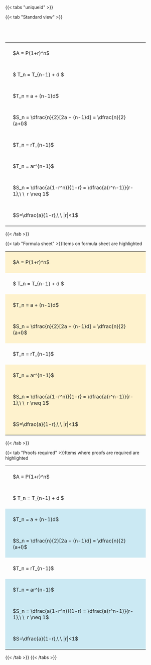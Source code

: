 ---
---

{{< tabs "uniqueid" >}}

{{< tab "Standard view" >}}

#  
<br>
<style type="text/css">
#T_bee6a th.col_heading {
  text-align: left;
  font-size: 1em;
}
#T_bee6a td {
  text-align: left;
  font-size: 1em;
  padding: 1.5em;
}
#T_bee6a_row0_col0, #T_bee6a_row1_col0, #T_bee6a_row2_col0, #T_bee6a_row3_col0, #T_bee6a_row4_col0, #T_bee6a_row5_col0, #T_bee6a_row6_col0, #T_bee6a_row7_col0 {
  width: 400px;
  white-space: pre-wrap;
}
</style>
<table id="T_bee6a">
  <thead>
  </thead>
  <tbody>
    <tr>
      <td id="T_bee6a_row0_col0" class="data row0 col0" >$A = P(1+r)^n$</td>
    </tr>
    <tr>
      <td id="T_bee6a_row1_col0" class="data row1 col0" >$ T_n = T_{n-1} + d $</td>
    </tr>
    <tr>
      <td id="T_bee6a_row2_col0" class="data row2 col0" >$T_n = a + (n-1)d$</td>
    </tr>
    <tr>
      <td id="T_bee6a_row3_col0" class="data row3 col0" >$S_n = \dfrac{n}{2}[2a + (n-1)d] = \dfrac{n}{2}(a+l)$</td>
    </tr>
    <tr>
      <td id="T_bee6a_row4_col0" class="data row4 col0" >$T_n = rT_{n-1}$</td>
    </tr>
    <tr>
      <td id="T_bee6a_row5_col0" class="data row5 col0" >$T_n = ar^{n-1}$</td>
    </tr>
    <tr>
      <td id="T_bee6a_row6_col0" class="data row6 col0" >$S_n = \dfrac{a(1-r^n)}{1-r} = \dfrac{a(r^n-1)}{r-1},\ \  r \neq 1$</td>
    </tr>
    <tr>
      <td id="T_bee6a_row7_col0" class="data row7 col0" >$S=\dfrac{a}{1-r},\ \ |r|<1$</td>
    </tr>
  </tbody>
</table>
{{< /tab >}}

{{< tab "Formula sheet" >}}Items on formula sheet are highlighted
<br>
<style type="text/css">
#T_cef4d th.col_heading {
  text-align: left;
  font-size: 1em;
}
#T_cef4d td {
  text-align: left;
  font-size: 1em;
  padding: 1.5em;
}
#T_cef4d_row0_col0, #T_cef4d_row2_col0, #T_cef4d_row3_col0, #T_cef4d_row5_col0, #T_cef4d_row6_col0, #T_cef4d_row7_col0 {
  width: 400px;
  background-color: rgba(255,194,10, 0.2);
  white-space: pre-wrap;
}
#T_cef4d_row1_col0, #T_cef4d_row4_col0 {
  width: 400px;
  white-space: pre-wrap;
}
</style>
<table id="T_cef4d">
  <thead>
  </thead>
  <tbody>
    <tr>
      <td id="T_cef4d_row0_col0" class="data row0 col0" >$A = P(1+r)^n$</td>
    </tr>
    <tr>
      <td id="T_cef4d_row1_col0" class="data row1 col0" >$ T_n = T_{n-1} + d $</td>
    </tr>
    <tr>
      <td id="T_cef4d_row2_col0" class="data row2 col0" >$T_n = a + (n-1)d$</td>
    </tr>
    <tr>
      <td id="T_cef4d_row3_col0" class="data row3 col0" >$S_n = \dfrac{n}{2}[2a + (n-1)d] = \dfrac{n}{2}(a+l)$</td>
    </tr>
    <tr>
      <td id="T_cef4d_row4_col0" class="data row4 col0" >$T_n = rT_{n-1}$</td>
    </tr>
    <tr>
      <td id="T_cef4d_row5_col0" class="data row5 col0" >$T_n = ar^{n-1}$</td>
    </tr>
    <tr>
      <td id="T_cef4d_row6_col0" class="data row6 col0" >$S_n = \dfrac{a(1-r^n)}{1-r} = \dfrac{a(r^n-1)}{r-1},\ \  r \neq 1$</td>
    </tr>
    <tr>
      <td id="T_cef4d_row7_col0" class="data row7 col0" >$S=\dfrac{a}{1-r},\ \ |r|<1$</td>
    </tr>
  </tbody>
</table>
{{< /tab >}}

{{< tab "Proofs required" >}}Items where proofs are required are highlighted
<br>
<style type="text/css">
#T_857ad th.col_heading {
  text-align: left;
  font-size: 1em;
}
#T_857ad td {
  text-align: left;
  font-size: 1em;
  padding: 1.5em;
}
#T_857ad_row0_col0, #T_857ad_row1_col0, #T_857ad_row4_col0 {
  width: 400px;
  white-space: pre-wrap;
}
#T_857ad_row2_col0, #T_857ad_row3_col0, #T_857ad_row5_col0, #T_857ad_row6_col0, #T_857ad_row7_col0 {
  width: 400px;
  background-color: rgba(0,150,200, 0.2);
  white-space: pre-wrap;
}
</style>
<table id="T_857ad">
  <thead>
  </thead>
  <tbody>
    <tr>
      <td id="T_857ad_row0_col0" class="data row0 col0" >$A = P(1+r)^n$</td>
    </tr>
    <tr>
      <td id="T_857ad_row1_col0" class="data row1 col0" >$ T_n = T_{n-1} + d $</td>
    </tr>
    <tr>
      <td id="T_857ad_row2_col0" class="data row2 col0" >$T_n = a + (n-1)d$</td>
    </tr>
    <tr>
      <td id="T_857ad_row3_col0" class="data row3 col0" >$S_n = \dfrac{n}{2}[2a + (n-1)d] = \dfrac{n}{2}(a+l)$</td>
    </tr>
    <tr>
      <td id="T_857ad_row4_col0" class="data row4 col0" >$T_n = rT_{n-1}$</td>
    </tr>
    <tr>
      <td id="T_857ad_row5_col0" class="data row5 col0" >$T_n = ar^{n-1}$</td>
    </tr>
    <tr>
      <td id="T_857ad_row6_col0" class="data row6 col0" >$S_n = \dfrac{a(1-r^n)}{1-r} = \dfrac{a(r^n-1)}{r-1},\ \  r \neq 1$</td>
    </tr>
    <tr>
      <td id="T_857ad_row7_col0" class="data row7 col0" >$S=\dfrac{a}{1-r},\ \ |r|<1$</td>
    </tr>
  </tbody>
</table>
{{< /tab >}}
{{< /tabs >}}